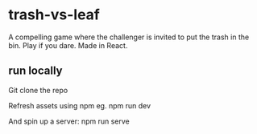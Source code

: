# trash-vs-leaf
A compelling game where the challenger is invited to put the trash in the bin. 
Play if you dare. 
Made in React.

## run locally
Git clone the repo

Refresh assets using npm eg. npm run dev

And spin up a server: npm run serve

